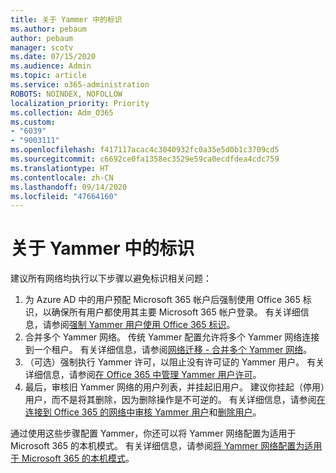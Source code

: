 ```yaml
---
title: 关于 Yammer 中的标识
ms.author: pebaum
author: pebaum
manager: scotv
ms.date: 07/15/2020
ms.audience: Admin
ms.topic: article
ms.service: o365-administration
ROBOTS: NOINDEX, NOFOLLOW
localization_priority: Priority
ms.collection: Adm_O365
ms.custom:
- "6039"
- "9003111"
ms.openlocfilehash: f417117acac4c3040932fc0a35e5d0b1c3709cd5
ms.sourcegitcommit: c6692ce0fa1358ec3529e59ca0ecdfdea4cdc759
ms.translationtype: HT
ms.contentlocale: zh-CN
ms.lasthandoff: 09/14/2020
ms.locfileid: "47664160"
---
```

# <a name="about-identity-in-yammer"></a>关于 Yammer 中的标识

建议所有网络均执行以下步骤以避免标识相关问题：

1. 为 Azure AD 中的用户预配 Microsoft 365 帐户后强制使用 Office 365 标识，以确保所有用户都使用其主要 Microsoft 365 帐户登录。 有关详细信息，请参阅[强制 Yammer 用户使用 Office 365 标识](https://docs.microsoft.com/yammer/configure-your-yammer-network/enforce-office-365-identity)。
2. 合并多个 Yammer 网络。 传统 Yammer 配置允许将多个 Yammer 网络连接到一个租户。 有关详细信息，请参阅[网络迁移 - 合并多个 Yammer 网络](https://docs.microsoft.com/yammer/configure-your-yammer-network/consolidate-multiple-yammer-networks)。
3. （可选）强制执行 Yammer 许可，以阻止没有许可证的 Yammer 用户。 有关详细信息，请参阅[在 Office 365 中管理 Yammer 用户许可](https://docs.microsoft.com/yammer/manage-yammer-users/manage-yammer-licenses-in-office-365)。
4. 最后，审核旧 Yammer 网络的用户列表，并挂起旧用户。 建议你挂起（停用）用户，而不是将其删除，因为删除操作是不可逆的。 有关详细信息，请参阅[在连接到 Office 365 的网络中审核 Yammer 用户](https://docs.microsoft.com/yammer/manage-yammer-users/audit-users-connected-to-office-365)和[删除用户](https://docs.microsoft.com/yammer/manage-yammer-users/add-block-or-remove-users#remove-users)。

通过使用这些步骤配置 Yammer，你还可以将 Yammer 网络配置为适用于 Microsoft 365 的本机模式。 有关详细信息，请参阅[将 Yammer 网络配置为适用于 Microsoft 365 的本机模式](https://docs.microsoft.com/yammer/configure-your-yammer-network/native-mode)。